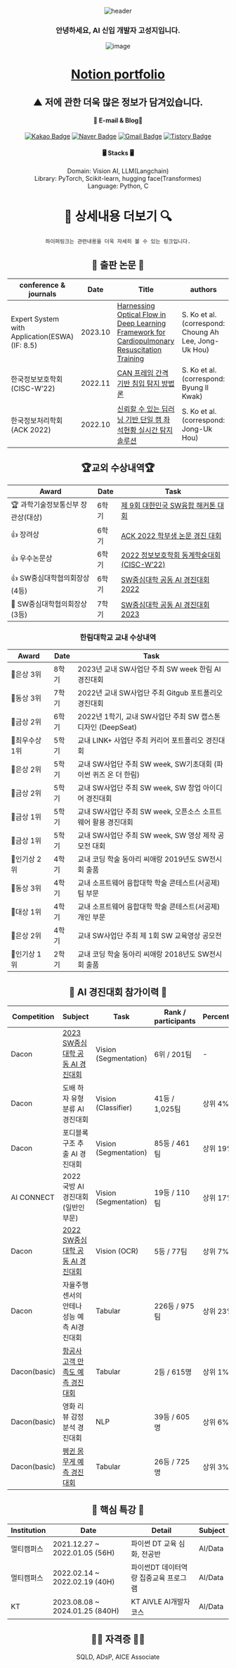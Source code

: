 <div align="center"> 
   <!-- 1,14,15,18,19,20,25,27,28 -->

<!-- [![Hits](https://hits.seeyoufarm.com/api/count/incr/badge.svg?url=https%3A%2F%2Fgithub.com%2Fseongjiko&count_bg=%23B9D7ED&title_bg=%235C6BC0&icon=github.svg&icon_color=%23FFFFFF&title=Visitors&edge_flat=false)](https://hits.seeyoufarm.com) -->

![header](https://capsule-render.vercel.app/api?type=waving&color=gradient&customColorList=14&height=230&section=header&text=SEONGJI-KO&animation=scaleIn&fontSize=90&fontAlignY=38&desc=Thank%20you%20for%20visiting%20my%20GitHub.&descAlignY=57&descAlign=62) </br>
<!-- [![Typing SVG](https://readme-typing-svg.demolab.com?font=Oswald&weight=500&size=40&duration=3000&pause=1000&color=FFFFFF&background=102B6A&center=true&vCenter=true&repeat=false&width=435&lines=-+About+Me+-)](https://git.io/typing-svg)


[![Typing SVG](https://readme-typing-svg.demolab.com?font=Oswald&weight=500&duration=3000&pause=1000&color=102b6a&background=FF5F0000&center=true&vCenter=true&width=435&lines=Majoring+about+AI+vision;Multiple+AI+Competitions+Participation+History;Multiple+AI+Paper+Submission+Experience;Multiple+AI-related+awards+experiences)](https://git.io/typing-svg)
-->
### 안녕하세요, AI 신입 개발자 고성지입니다.
![image](https://github.com/seongjiko/seongjiko/assets/46768743/26fb765a-8cd5-4568-ab73-1e04fa39c411)
# [Notion portfolio](https://www.notion.so/sjko/60407afad7c8492380b0d77902c75ad3)
## ▲ 저에 관한 더욱 많은 정보가 담겨있습니다.
#### :link: E-mail & Blog:link:
[![Kakao Badge](https://img.shields.io/badge/Kakao-FFCD00?style=flat-square&logo=Kakaotalk&logoColor=white&link=mailto:soc06202@kakao.com)](mailto:soc06202@kakao.com)
[![Naver Badge](https://img.shields.io/badge/Naver-03C75A?style=flat-square&logo=Naver&logoColor=white&link=mailto:soc06202@naver.com)](mailto:soc06202@naver.com)
[![Gmail Badge](https://img.shields.io/badge/Gmail-d14836?style=flat-square&logo=Gmail&logoColor=white&link=mailto:soc06202@gmail.com)](mailto:soc06202@gmail.com)
[![Tistory Badge](https://img.shields.io/badge/Tistory-000000?style=flat-square&logo=Tistory&logoColor=white&link=https://sjkoding.tistory.com)](https://sjkoding.tistory.com/)


#### 🖥️ Stacks 🖥️
Domain: Vision AI, LLM(Langchain)<br>
Library: PyTorch, Scikit-learn, hugging face(Transformes)<br>
Language: Python, C<br>

# 🔎 상세내용 더보기 🔍
`하이퍼링크는 관련내용을 더욱 자세히 볼 수 있는 링크입니다.`

## 📑 출판 논문 📑
   
| conference & journals 	| Date                   | Title                  	| authors
|-------------	|---------------------------------   |-----------------------	|--------------------
| Expert System with Application(ESWA)(IF: 8.5) | 2023.10    | [Harnessing Optical Flow in Deep Learning Framework for Cardiopulmonary Resuscitation Training](https://doi.org/10.1016/j.eswa.2023.121775)   | S. Ko et al. (correspond: Choung Ah Lee, Jong-Uk Hou)
| 한국정보보호학회 (CISC-W’22)   |   2022.11   | [CAN 프레임 간격 기반 침입 탐지 방법론](https://drive.google.com/file/d/1mPGJASFDbxuyq_kr2o7Wz7Wdxmy5P2CE/view?usp=sharing) | S. Ko et al. (correspond: Byung Il Kwak)
| 한국정보처리학회 (ACK 2022)  |   2022.10   | [신뢰할 수 있는 딥러닝 기반 단일 캠 좌석현황 실시간 탐지 솔루션](https://kiss.kstudy.com/Detail/Ar?key=3988536) | S. Ko et al. (correspond: Jong-Uk Hou)



## :trophy:교외 수상내역:trophy:
| Award 	| Date                         	          | Task                  	| 
|-------------	|---------------------------------   |-----------------------	|
| 🏆 과학기술정보통신부 장관상(대상)      	| 6학기    | [제 9회 대한민국 SW융합 해커톤 대회](https://github.com/seongjiko/DeepSeat_project)    |
| 👍 장려상   |   6학기   |   [ACK 2022 학부생 논문 경진 대회](https://kiss.kstudy.com/Detail/Ar?key=3988536)
| 👍 우수논문상   |    6학기    |    [2022 정보보호학회 동계학술대회(CISC-W’22)](https://drive.google.com/file/d/1mPGJASFDbxuyq_kr2o7Wz7Wdxmy5P2CE/view?usp=sharing)  |
| 👍 SW중심대학협의회장상(4등)   |   6학기   |   [SW중심대학 공동 AI 경진대회 2022](https://github.com/seongjiko/customocr)   |
| 🥉 SW중심대학협의회장상(3등)   |   7학기   |   [SW중심대학 공동 AI 경진대회 2023](https://github.com/seongjiko/Satellite_AI_competition)   |


### 한림대학교 교내 수상내역
   
| Award 	| Date                         	          | Task                  	| 
|-------------	|---------------------------------   |-----------------------	|
🥈은상 3위 | 8학기 | 2023년 교내 SW사업단 주최 SW week 한림 AI 경진대회
🥉동상 3위 | 7학기 | 2022년 교내 SW사업단 주최 Gitgub 포트폴리오 경진대회
🥈금상 2위 | 6학기 | 2022년 1학기, 교내 SW사업단 주최 SW 캡스톤디자인 (DeepSeat)
🥇최우수상 1위 | 5학기 | 교내 LINK+ 사업단 주최 커리어 포트폴리오 경진대회
🥈은상 2위 | 5학기 | 교내 SW사업단 주최 SW week, SW기초대회 (파이썬 퀴즈 온 더 한림)
🥈금상 2위 | 5학기 | 교내 SW사업단 주최 SW week, SW 창업 아이디어 경진대회
🥇금상 1위 | 5학기 | 교내 SW사업단 주최 SW week, 오픈소스 소프트웨어 활용 경진대회
🥉금상 1위 | 5학기 | 교내 SW사업단 주최 SW week, SW 영상 제작 공모전 대회
🥉인기상 2위 | 4학기 | 교내 코딩 학술 동아리 씨애랑 2019년도 SW전시회 출품
🥉동상 3위 | 4학기 | 교내 소프트웨어 융합대학 학술 콘테스트(서공제) 팀 부문
🥇대상 1위 | 4학기 | 교내 소프트웨어 융합대학 학술 콘테스트(서공제) 개인 부문
🥈은상 2위 | 4학기 | 교내 SW사업단 주최 제 1회 SW 교육영상 공모전
🥇인기상 1위 | 2학기 | 교내 코딩 학술 동아리 씨애랑 2018년도 SW전시회 출품
   

## 🤖 AI 경진대회 참가이력 🤖

| Competition 	| Subject                         	                | Task                  	| Rank / participants           | Percentile 	| Date  	|
|-------------	|---------------------------------	                |-----------------------	|---------------	            |------------	|-------	|
| Dacon       	| [2023 SW중심대학 공동 AI 경진대회](https://github.com/seongjiko/Satellite_AI_competition)	                | Vision (Segmentation)   	| 6위 / 201팀 	                | -             | 23/08 	|
| Dacon       	| 도배 하자 유형 분류 AI 경진대회 	                | Vision (Classifier)   	| 41등 / 1,025팀 	            | 상위 4%    	| 23/05 	|
| Dacon       	| 포디블록 구조 추출 AI 경진대회  	                | Vision (Segmentation) 	| 85등 / 461팀     	            | 상위 19%     	| 23/01     |
| AI CONNECT       	| 2022 국방 AI 경진대회 (일반인 부문)  	    | Vision (Segmentation) 	| 19등 / 110팀     	            | 상위 17%     	| 22/11     |
| Dacon        	| [2022 SW중심대학 공동 AI 경진대회](https://github.com/seongjiko/customocr)        	| Vision (OCR)             	| 5등 / 77팀             	    | 상위 7%      	| 22/10     |
| Dacon        	| 자율주행 센서의 안테나 성능 예측 AI경진대회        | Tabular             	    | 226등 / 975팀             	| 상위 23%      | 22/08     |
| Dacon(basic)  | [항공사 고객 만족도 예측 경진대회](https://sjkoding.tistory.com/14)        	        | Tabular             	    | 2등 / 615명             	    | 상위 1%      	| 22/02     |
| Dacon(basic)  | 영화 리뷰 감정분석 경진대회        	            | NLP             	        | 39등 / 605명             	    | 상위 6%      	| -      	|
| Dacon(basic)  | [펭귄 몸무게 예측 경진대회](https://sjkoding.tistory.com/7)        	                | Tabular             	    | 26등 / 725명             	    | 상위 3%      	| 22/01     |

<!--
## :bulb: 교내 교육 관련 활동내역 :bulb:
   
| Role 	| Date                         	          | Task                  	|     Subject   |
|-------------	|---------------------------------   |-----------------------	|-------------  |
| 보조강사      	| 18-동계    | 교내 신입생 SW캠프 보조강사 활동    |   JAVA
| 보조강사      	| 19-1    | 교내 SW사업단 주최 교원 SW교육 보조강사활동    |   Python   |
| 멘토      	| 19-1    | 교내 코딩 학술 동아리 씨애랑 멘토활동    |   Java   |
| 멘토      	| 19-1    | 교내 코딩 학술 동아리 노네임 멘토활동    |   C   |
| 멘토      	| 19-1    | 교내 SW사업단 주최 SW멘토링 멘토활동    |   Python   |
| 멘토      	| 19-하계    | SW 기초역량 강화 프로그램 멘토활동    |   C   |
| 멘토      	| 21-2    | 교내 코딩 학술 동아리 씨애랑 멘토활동    |   Algorithm (Python)   |
| 멘토      	| 21-2    | 교내 코딩 학술 동아리 씨애랑 멘토활동    |   Python   |
| 멘토      	| 21-2    | 교내 상생러닝 디딤돌 멘토링 멘토활동    |   학업 멘토   |
| 멘토      	| 21-2    | 교내 교과목 멘토링 멘토활동    |   C++, R   |
| 멘토      	| 22-동계    | 교내 SW사업단 동계 전공 멘토링 멘토활동    |   Python   |
| 멘토      	| 22-하계    | 교내 SW사업단 동계 전공 멘토링 멘토활동    |   Python   |
-->

<!--   
##  :mortar_board: 교내 활동내역 :mortar_board:
| Activity 	| Date                         	          | Detail                  	|   Role   |
|-------------	|---------------------------------   |-----------------------	|-------------  |
|   동아리 👨‍🎓   |   2018 ~   |   교내 소프트웨어융합대학 학술 동아리 씨애랑 회원 등록   |  회원  |
|   동아리 ⚽   |   2018 ~   |   교내 SW축구동아리 일레븐 회원 등록   |  회원  |
|   동아리 👨‍🎓   |   2019-1학기  |   교내 SW사업단, 학술 봉사 동아리 HSV 활동   |  회원  |
|   동아리 👨‍🎓   |   2019-1  |   교내 소프트웨어융합대학 학술 동아리 씨애랑   |  기획국장  |
|   동아리 👨‍🎓   |   2019-2  |   교내 소프트웨어융합대학 학술 동아리 씨애랑   |  라온팀장  |
|   동아리 👨‍🎓   |   2021-2  |   교내 소프트웨어융합대학 학술 동아리 씨애랑   |  기획국장  |
|   동아리 👨‍🎓   |   2022    |   교내 소프트웨어융합대학 학술 동아리 씨애랑   |  회장  |
|   연구실 💻  |   2022   |   2021년도 교내 MMC(Multimedia Computing Laboratory) 학부 연구생 등록   |   학부연구생   |
|   연구실 💻  |   2023-1   |   교내 스마트컴퓨팅 연구소 보조연구원 등록   |   보조연구원   |
|   학생회 🏫  |   2019   |   제 1대 빅데이터 학생회 '한결'   |   홍보부장   |
|   학생회 🏫  |   2021   |   제 3대 빅데이터 학생회 'PLUS'   |   복지부장   |
|   학생회 🏫  |   2022   |   제 4대 소프트웨어융합대학 학생회 'A:BLE'   |   홍보국장   |
-->

## 🏫 핵심 특강 🏫

| Institution  	| Date                         	          | Detail                  	|   Subject   |
|-------------	|---------------------------------   |-----------------------	|-------------  |
|   멀티캠퍼스   |   2021.12.27 ~ 2022.01.05 (56H)   |   파이썬 DT 교육 심화, 전공반   |     AI/Data   |
|   멀티캠퍼스   |   2022.02.14 ~ 2022.02.19 (40H)   |   파이썬DT 데이터역량 집중교육 프로그램   |     AI/Data   |
|   KT   |   2023.08.08 ~ 2024.01.25 (840H)   |   KT AIVLE AI개발자 코스   |   AI/Data   |

## 👨‍🎓 자격증 👨‍🎓
SQLD, ADsP, AICE Associate
